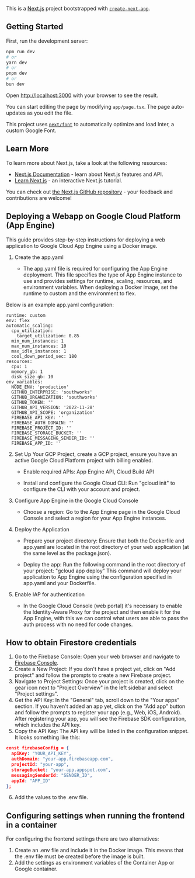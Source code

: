 This is a [Next.js](https://nextjs.org/) project bootstrapped with [`create-next-app`](https://github.com/vercel/next.js/tree/canary/packages/create-next-app).

## Getting Started

First, run the development server:

```bash
npm run dev
# or
yarn dev
# or
pnpm dev
# or
bun dev
```

Open [http://localhost:3000](http://localhost:3000) with your browser to see the result.

You can start editing the page by modifying `app/page.tsx`. The page auto-updates as you edit the file.

This project uses [`next/font`](https://nextjs.org/docs/basic-features/font-optimization) to automatically optimize and load Inter, a custom Google Font.

## Learn More

To learn more about Next.js, take a look at the following resources:

- [Next.js Documentation](https://nextjs.org/docs) - learn about Next.js features and API.
- [Learn Next.js](https://nextjs.org/learn) - an interactive Next.js tutorial.

You can check out [the Next.js GitHub repository](https://github.com/vercel/next.js/) - your feedback and contributions are welcome!

## Deploying a Webapp on Google Cloud Platform (App Engine)

This guide provides step-by-step instructions for deploying a web application to Google Cloud App Engine using a Docker image.

1. Create the app.yaml 

    * The app.yaml file is required for configuring the App Engine deployment. This file specifies the type of App Engine instance to use and provides settings for runtime, scaling, resources, and environment variables. When deploying a Docker image, set the runtime to custom and the environment to flex.

Below is an example app.yaml configuration:
```
runtime: custom
env: flex
automatic_scaling:
  cpu_utilization:
    target_utilization: 0.85
  min_num_instances: 1
  max_num_instances: 10
  max_idle_instances: 1
  cool_down_period_sec: 180
resources:
  cpu: 1
  memory_gb: 1
  disk_size_gb: 10
env_variables:
  NODE_ENV: 'production'
  GITHUB_ENTERPRISE: 'southworks'
  GITHUB_ORGANIZATION: 'southworks'
  GITHUB_TOKEN: ''
  GITHUB_API_VERSION: '2022-11-28'
  GITHUB_API_SCOPE: 'organization'
  FIREBASE_API_KEY: ''
  FIREBASE_AUTH_DOMAIN: ''
  FIREBASE_PROJECT_ID: ''
  FIREBASE_STORAGE_BUCKET: ''
  FIREBASE_MESSAGING_SENDER_ID: ''
  FIREBASE_APP_ID: ''
```
2. Set Up Your GCP Project, create a GCP project, ensure you have an active Google Cloud Platform project with billing enabled.

    * Enable required APIs: App Engine API, Cloud Build API

    * Install and configure the Google Cloud CLI: Run "gcloud init" to configure the CLI with your account and project.

3. Configure App Engine in the Google Cloud Console

    * Choose a region: Go to the App Engine page in the Google Cloud Console and select a region for your App Engine instances.

4. Deploy the Application

    * Prepare your project directory: Ensure that both the Dockerfile and app.yaml are located in the root directory of your web application (at the same level as the package.json).

    * Deploy the app: Run the following command in the root directory of your project: "gcloud app deploy" This command will deploy your application to App Engine using the configuration specified in app.yaml and your Dockerfile.

5. Enable IAP for authentication
    * In the Google Cloud Console (web portal) it's necessary to enable the Identity-Aware Proxy for the project and then enable it for the App Engine, with this we can control what users are able to pass the auth process with no need for code changes.

## How to obtain Firestore credentials

1. Go to the Firebase Console: Open your web browser and navigate to [Firebase Console](https://console.firebase.google.com/).
1. Create a New Project: If you don't have a project yet, click on "Add project" and follow the prompts to create a new Firebase project.
1. Navigate to Project Settings: Once your project is created, click on the gear icon next to "Project Overview" in the left sidebar and select "Project settings".
1. Get the API Key: In the "General" tab, scroll down to the "Your apps" section. If you haven't added an app yet, click on the "Add app" button and follow the prompts to register your app (e.g., Web, iOS, Android). After registering your app, you will see the Firebase SDK configuration, which includes the API key.
1. Copy the API Key: The API key will be listed in the configuration snippet. It looks something like this:
```json
const firebaseConfig = {
  apiKey: "YOUR_API_KEY",
  authDomain: "your-app.firebaseapp.com",
  projectId: "your-app",
  storageBucket: "your-app.appspot.com",
  messagingSenderId: "SENDER_ID",
  appId: "APP_ID"
};
```
6. Add the values to the .env file.

## Configuring settings when running the frontend in a container

For configuring the frontend settings there are two alternatives:

1. Create an .env file and include it in the Docker image. This means that the .env file must be created before the image is built.
2. Add the settings as environment variables of the Container App or Google container.
